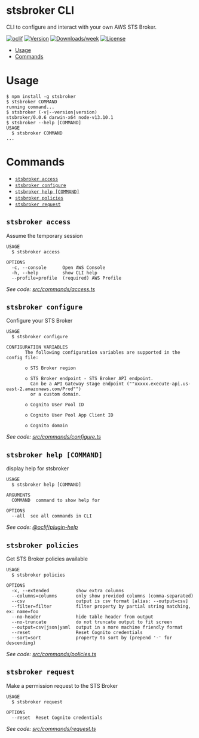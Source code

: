 stsbroker CLI
=========

CLI to configure and interact with your own AWS STS Broker.

[![oclif](https://img.shields.io/badge/cli-oclif-brightgreen.svg)](https://oclif.io)
[![Version](https://img.shields.io/npm/v/stsbroker.svg)](https://npmjs.org/package/stsbroker)
[![Downloads/week](https://img.shields.io/npm/dw/stsbroker.svg)](https://npmjs.org/package/stsbroker)
[![License](https://img.shields.io/npm/l/stsbroker.svg)](https://github.com/nascit/sts-broker-cli/blob/master/package.json)

<!-- toc -->
* [Usage](#usage)
* [Commands](#commands)
<!-- tocstop -->
# Usage
<!-- usage -->
```sh-session
$ npm install -g stsbroker
$ stsbroker COMMAND
running command...
$ stsbroker (-v|--version|version)
stsbroker/0.0.6 darwin-x64 node-v13.10.1
$ stsbroker --help [COMMAND]
USAGE
  $ stsbroker COMMAND
...
```
<!-- usagestop -->
# Commands
<!-- commands -->
* [`stsbroker access`](#stsbroker-access)
* [`stsbroker configure`](#stsbroker-configure)
* [`stsbroker help [COMMAND]`](#stsbroker-help-command)
* [`stsbroker policies`](#stsbroker-policies)
* [`stsbroker request`](#stsbroker-request)

## `stsbroker access`

Assume the temporary session

```
USAGE
  $ stsbroker access

OPTIONS
  -c, --console      Open AWS Console
  -h, --help         show CLI help
  --profile=profile  (required) AWS Profile
```

_See code: [src/commands/access.ts](https://github.com/nascit/sts-broker-cli/blob/v0.0.6/src/commands/access.ts)_

## `stsbroker configure`

Configure your STS Broker

```
USAGE
  $ stsbroker configure

CONFIGURATION VARIABLES
       The following configuration variables are supported in the config file:

       o STS Broker region

       o STS Broker endpoint - STS Broker API endpoint. 
         Can be a API Gateway stage endpoint (""xxxxx.execute-api.us-east-2.amazonaws.com/Prod"")
         or a custom domain.

       o Cognito User Pool ID

       o Cognito User Pool App Client ID

       o Cognito domain
```

_See code: [src/commands/configure.ts](https://github.com/nascit/sts-broker-cli/blob/v0.0.6/src/commands/configure.ts)_

## `stsbroker help [COMMAND]`

display help for stsbroker

```
USAGE
  $ stsbroker help [COMMAND]

ARGUMENTS
  COMMAND  command to show help for

OPTIONS
  --all  see all commands in CLI
```

_See code: [@oclif/plugin-help](https://github.com/oclif/plugin-help/blob/v2.2.3/src/commands/help.ts)_

## `stsbroker policies`

Get STS Broker policies available

```
USAGE
  $ stsbroker policies

OPTIONS
  -x, --extended          show extra columns
  --columns=columns       only show provided columns (comma-separated)
  --csv                   output is csv format [alias: --output=csv]
  --filter=filter         filter property by partial string matching, ex: name=foo
  --no-header             hide table header from output
  --no-truncate           do not truncate output to fit screen
  --output=csv|json|yaml  output in a more machine friendly format
  --reset                 Reset Cognito credentials
  --sort=sort             property to sort by (prepend '-' for descending)
```

_See code: [src/commands/policies.ts](https://github.com/nascit/sts-broker-cli/blob/v0.0.6/src/commands/policies.ts)_

## `stsbroker request`

Make a permission request to the STS Broker

```
USAGE
  $ stsbroker request

OPTIONS
  --reset  Reset Cognito credentials
```

_See code: [src/commands/request.ts](https://github.com/nascit/sts-broker-cli/blob/v0.0.6/src/commands/request.ts)_
<!-- commandsstop -->
